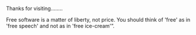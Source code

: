 
Thanks for visiting........

>
Free software is a matter of liberty, not price. You should think of 'free' as in 'free speech' and not as in 'free ice-cream'”.
